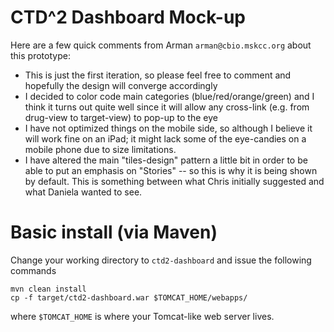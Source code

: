 # CTD^2 Dashboard Mock-up

Here are a few quick comments from Arman `arman@cbio.mskcc.org` about this prototype:

 * This is just the first iteration, so please feel free to comment and hopefully the design will converge accordingly
 * I decided to color code main categories (blue/red/orange/green) and I think it turns out quite well since it will allow any cross-link (e.g. from drug-view to target-view) to pop-up to the eye
 * I have not optimized things on the mobile side, so although I believe it will work fine on an iPad; it might lack some of the eye-candies on a mobile phone due to size limitations.
 * I have altered the main "tiles-design" pattern a little bit in order to be able to put an emphasis on "Stories" -- so this is why it is being shown by default. This is something between what Chris initially suggested and what Daniela wanted to see. 

# Basic install (via Maven)

Change your working directory to `ctd2-dashboard` and issue the following commands

	mvn clean install
	cp -f target/ctd2-dashboard.war $TOMCAT_HOME/webapps/

where `$TOMCAT_HOME` is where your Tomcat-like web server lives. 

